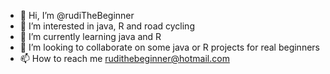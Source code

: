 - 👋 Hi, I’m @rudiTheBeginner
- 👀 I’m interested in java, R and road cycling
- 🌱 I’m currently learning java and R
- 💞️ I’m looking to collaborate on some java or R projects for real beginners
- 📫 How to reach me rudithebeginner@hotmail.com

<!---
rudiTheBeginner/rudiTheBeginner is a ✨ special ✨ repository because its `README.md` (this file) appears on your GitHub profile.
You can click the Preview link to take a look at your changes.
--->
